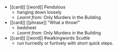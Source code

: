 - [[card]] [[word]] Pendulous
	- hanging down loosely
	- *Learnt from:* Only Murders in the Building
- [[card]] [[phrase]] "What a throw!"
	- bedsheet
	- *Learnt from:* Only Murders in the Building
- [[card]] [[word]] #walkingwords Scuttle
	- run hurriedly or furtively with short quick steps.